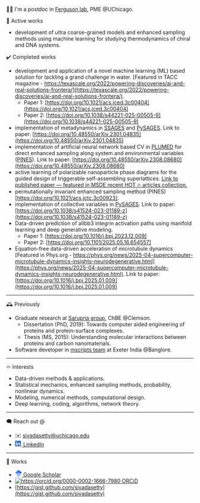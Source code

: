 👋🏽 I'm a postdoc in [Ferguson lab](https://www.ferglab.com), PME @UChicago.
<!-- Hi there 👋🏽 -- >
#### I'm a postdoc in [Ferguson lab](https://www.ferglab.com), PME @UChicago. 

<!--[[Link to CV](https://github.com/sivadasetty/sivadasetty/blob/6b89ce41fc0ea1a722fe775c3d13fcf7f10dbafe/docs/CV-SivaDasetty.pdf)]-->

🔭 Active works
  - development of ultra coarse-grained models and enhanced sampling methods using machine learning for studying thermodynamics of chiral and DNA systems.
      
  
  
✔️  Completed works
  - development and application of a novel machine learning (ML) based solution for tackling a grand challenge in water. [Featured in TACC magazine - https://texascale.org/2022/powering-discoveries/ai-and-real-solutions-frontera/](https://texascale.org/2022/powering-discoveries/ai-and-real-solutions-frontera/). 
    - Paper 1: [https://doi.org/10.1021/acs.jced.3c00404](https://doi.org/10.1021/acs.jced.3c00404)
    - Paper 2: [https://doi.org/10.1038/s44221-025-00505-9](https://doi.org/10.1038/s44221-025-00505-9)
  - implementation of metadynamics in [SSAGES](https://github.com/SSAGESproject/SSAGES) and [PySAGES](https://github.com/SSAGESLabs/PySAGES). Link to paper: [https://doi.org/10.48550/arXiv.2301.04835](https://doi.org/10.48550/arXiv.2301.04835)
  - implementation of artificial neural network based CV in [PLUMED](https://github.com/plumed/plumed2) for direct enhanced sampling along system and environmental variables ([PINES](https://github.com/Ferg-Lab/pines/tree/main)). Link to paper: [https://doi.org/10.48550/arXiv.2308.08680](https://doi.org/10.48550/arXiv.2308.08680)
  - active learning of polarizable nanoparticle phase diagrams for the guided design of triggerable self-assembling superlattices. [Link to published paper — featured in MSDE recent HOT 🔥 articles collection.](https://doi.org/10.1039/D1ME00187F)
  - permutationally invariant enhanced sampling method (PINES) [https://doi.org/10.1021/acs.jctc.3c00923].
  - implementation of collective variables in [PySAGES](https://github.com/SSAGESLabs/PySAGES). Link to paper: [https://doi.org/10.1038/s41524-023-01189-z](https://doi.org/10.1038/s41524-023-01189-z) 
  - Data-driven prediction of aIIbb3 integrin activation paths using manifold learning and deep generative modeling.
    - Paper 1: [https://doi.org/10.1016/j.bpj.2023.12.009]
    - Paper 2: [https://doi.org/10.1101/2025.05.16.654557]
  - Equation-free data-driven acceleration of microtubule dynamics [Featured in Phys.org - https://phys.org/news/2025-04-supercomputer-microtubule-dynamics-insights-neurodegenerative.html](https://phys.org/news/2025-04-supercomputer-microtubule-dynamics-insights-neurodegenerative.html). Link to paper: [https://doi.org/10.1016/j.bpj.2025.01.009](https://doi.org/10.1016/j.bpj.2025.01.009)

<!--
🖥️ using
  - `Python` `C++` `Fortran` `MATLAB` `R`
  - Libraries: `Numpy`, `Pandas`, `GPyTorch`, `Sklearn`, `SciPy`, `Jupyter`, `PyTorch`
  - [`GROMACS`](https://manual.gromacs.org) [`LAMMPS`](https://lammps.sandia.gov)
  - [`SSAGES`](https://ssagesproject.github.io) [`PLUMED`](https://www.plumed.org)
  - High-performance computing platform (SLURM).
 -->
 ------------
 
 :mantelpiece_clock: Previously
  - Graduate research at [Sarupria group](https://sarupriagroup.github.io), ChBE @Clemson.
    - Dissertation (PhD, 2019): Towards computer aided engineering of proteins and protein-surface complexes.
    - Thesis (MS, 2015): Understanding molecular interactions between proteins and carbon nanomaterials.
  - Software developer in [mscripts team](https://www.mscripts.com) at Exeter India @Banglore.

 ------------

♾️ Interests
  - Data-driven methods & applications.
  - Statistical mechanics, enhanced sampling methods, probability, nonlinear dynamics.
  - Modeling, numerical methods, computational design.
  - Deep learning, coding, algorithms, network theory.

------------

🗨 Reach out @
  - ✉️ [sivadasetty@uchicago.edu](mailto:sivadasetty@uchicago.edu)
  - [<img src="/docs/LI-In-Bug.png" alt="https://www.linkedin.com/in/sivadasetty/" title="LinkedIn" width="18"/> LinkedIn](https://www.linkedin.com/in/sivadasetty/)

------------
📜 Works
  - [<img src="/docs/google-scholar.svg" alt="https://scholar.google.com/citations?user=Da5qwcYAAAAJ&hl=en&authuser=1" title="Scholar" width="18"/> Google Scholar](https://scholar.google.com/citations?user=Da5qwcYAAAAJ&hl=en&authuser=1)
  - [<img src="https://orcid.org/sites/default/files/images/orcid_16x16.png" alt="https://orcid.org/0000-0002-1666-7980" title=ORCiD/> ORCiD](https://orcid.org/0000-0002-1666-7980)
  - [https://gist.github.com/sivadasetty](https://gist.github.com/sivadasetty)
 
 <!-- - [<img src="https://upload.wikimedia.org/wikipedia/commons/thumb/a/aa/ResearchGate_Logo.png/220px-ResearchGate_Logo.png" alt="https://www.researchgate.net/profile/Siva_Dasetty" title=ResearchGate width="40"/> ResearchGate](https://www.researchgate.net/profile/Siva_Dasetty)
-->


<!--
📓 Notes (Also on [GitBook](https://sivadasetty.gitbook.io/sivadasetty/notes/wtmd))
  - [Bias forces in WtMD](/notes/wtmd-notes.pdf).
  - [<img src="https://upload.wikimedia.org/wikipedia/commons/thumb/f/f0/Publons_logo.png/1920px-Publons_logo.png" alt="https://publons.com/researcher/4333234/siva-dasetty/" title="Publons" width="38"/> Publons](https://publons.com/researcher/4333234/siva-dasetty/)
  - [GitBook](https://sivadasetty.gitbook.io/sivadasetty/)
-->



<!-- <p align="center"> -->
<!--  <img src="http://hits.dwyl.com/sivadasetty/sivadasetty.svg" alt="http://hits.dwyl.com/sivadasetty/sivadasetty" title="Hits" width="50"/> -->
<!-- <a href="http://hits.dwyl.com/sivadasetty/sivadasetty"> <img src="http://hits.dwyl.com/sivadasetty/sivadasetty.svg" alt="http://hits.dwyl.com/sivadasetty/sivadasetty" title="Hits" width="50"/> </a> -->
<!-- [![HitCount](http://hits.dwyl.com/sivadasetty/sivadasetty.svg)](http://hits.dwyl.com/sivadasetty/sivadasetty) -->
<!-- ![ViewCount](https://views.whatilearened.today/views/github/sivadasetty/sivadasetty.svg) -->
<!-- </p> -->

<!-- 
  - Wang, Dasetty, Sarupria and Blenner [Rational engineering of low temperature activity in Geobacillus thermocatenulatus lipase](https://www.biorxiv.org/content/10.1101/2021.03.14.435354v1), (submitted to _Biochem. Eng. J._), Preprint available.
  - Dasetty and Sarupria, [Advancing rational control of peptide-surface complexes](https://pubs.acs.org/doi/abs/10.1021/acs.jpcb.0c10740), _J. Phys. Chem. B._, 2021.
  - Dasetty, Barrows, and Sarupria [Adsorption of amino acids on graphene: assessment of current force fields](http://dx.doi.org/10.1039/C8SM02621A), _Soft Matter_, 2019.
  - Dasetty, Meza-Morales, Getman and Sarupria [Simulations of interfacial processes: recent advances in force field development](https://doi.org/10.1016/j.coche.2019.04.003), _Curr. Opin. Chem. Eng._, 2019.
   Dasetty, Blenner and Sarupria [Engineering lipases: walking the fine line between activity and stability](https://doi.org/10.1088/2053-1591/aa9946), _Mater. Res. Express_, 2017.
  - -->


<!--
**sivadasetty/sivadasetty** is a ✨ _special_ ✨ repository because its `README.md` (this file) appears on your GitHub profile.

Here are some ideas to get you started:

- 🔭 I’m currently working on ...
- 🌱 I’m currently learning ...
- 👯 I’m looking to collaborate on ...
- 🤔 I’m looking for help with ...
- 💬 Ask me about ...
- 📫 How to reach me: ...
- 😄 Pronouns: ...
- ⚡ Fun fact: ...
-->
